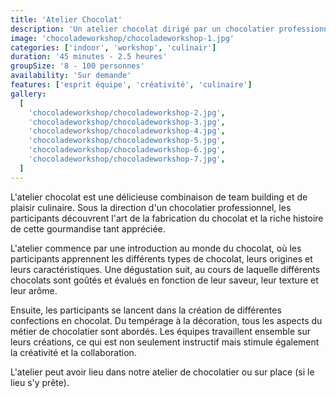 ```yaml
---
title: 'Atelier Chocolat'
description: 'Un atelier chocolat dirigé par un chocolatier professionnel.'
image: 'chocoladeworkshop/chocoladeworkshop-1.jpg'
categories: ['indoor', 'workshop', 'culinair']
duration: '45 minutes - 2.5 heures'
groupSize: '8 - 100 personnes'
availability: 'Sur demande'
features: ['esprit équipe', 'créativité', 'culinaire']
gallery:
  [
    'chocoladeworkshop/chocoladeworkshop-2.jpg',
    'chocoladeworkshop/chocoladeworkshop-3.jpg',
    'chocoladeworkshop/chocoladeworkshop-4.jpg',
    'chocoladeworkshop/chocoladeworkshop-5.jpg',
    'chocoladeworkshop/chocoladeworkshop-6.jpg',
    'chocoladeworkshop/chocoladeworkshop-7.jpg',
  ]
---
```


L'atelier chocolat est une délicieuse combinaison de team building et de plaisir culinaire. Sous la direction d'un chocolatier professionnel, les participants découvrent l'art de la fabrication du chocolat et la riche histoire de cette gourmandise tant appréciée.

L'atelier commence par une introduction au monde du chocolat, où les participants apprennent les différents types de chocolat, leurs origines et leurs caractéristiques. Une dégustation suit, au cours de laquelle différents chocolats sont goûtés et évalués en fonction de leur saveur, leur texture et leur arôme.

Ensuite, les participants se lancent dans la création de différentes confections en chocolat. Du tempérage à la décoration, tous les aspects du métier de chocolatier sont abordés. Les équipes travaillent ensemble sur leurs créations, ce qui est non seulement instructif mais stimule également la créativité et la collaboration.

L'atelier peut avoir lieu dans notre atelier de chocolatier ou sur place (si le lieu s'y prête).
